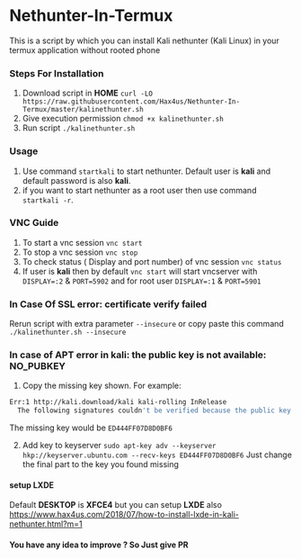 # Nethunter-In-Termux
This is a script by which you can install Kali nethunter (Kali Linux) in your termux application without rooted phone 
### Steps For Installation
1. Download script in **HOME** `curl -LO https://raw.githubusercontent.com/Hax4us/Nethunter-In-Termux/master/kalinethunter.sh`
2. Give execution permission `chmod +x kalinethunter.sh`
3. Run script `./kalinethunter.sh`

### Usage 
1. Use command `startkali` to start nethunter. Default user is __kali__ and default password is also __kali__.
2. if you want to start nethunter as a root user then use command `startkali -r`.

### VNC Guide
1. To start a vnc session `vnc start`
2. To stop a vnc session `vnc stop`
3. To check status ( Display and port number) of vnc session `vnc status`
4. If user is __kali__ then by default `vnc start` will start vncserver with `DISPLAY=:2` & `PORT=5902` and for root user `DISPLAY=:1` & `PORT=5901`


### In Case Of SSL error: certificate verify failed
Rerun script with extra parameter `--insecure` or copy paste this command `./kalinethunter.sh --insecure`

### In case of APT error in kali: the public key is not available: NO_PUBKEY
1. Copy the missing key shown. For example:
```bash
Err:1 http://kali.download/kali kali-rolling InRelease
  The following signatures couldn't be verified because the public key is not available: NO_PUBKEY ED444FF07D8D0BF6
```

The missing key would be `ED444FF07D8D0BF6`

2. Add key to keyserver `sudo apt-key adv --keyserver hkp://keyserver.ubuntu.com --recv-keys ED444FF07D8D0BF6`
Just change the final part to the key you found missing


#### setup LXDE 
Default __DESKTOP__ is __XFCE4__ but you can setup __LXDE__ also https://www.hax4us.com/2018/07/how-to-install-lxde-in-kali-nethunter.html?m=1

#### You have any idea to improve ? So Just give PR
